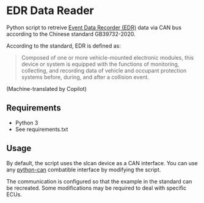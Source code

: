 # EDR Data Reader
Python script to retreive [Event Data Recorder (EDR)](https://en.wikipedia.org/wiki/Event_data_recorder) data via CAN bus according to the Chinese standard GB39732-2020.

According to the standard, EDR is defined as:

> Composed of one or more vehicle-mounted electronic modules, this device or system is equipped with the functions of monitoring, collecting, and recording data of vehicle and occupant protection systems before, during, and after a collision event.

(Machine-translated by Copilot)

## Requirements
- Python 3
- See requirements.txt

## Usage
By default, the script uses the slcan device as a CAN interface.
You can use any [python-can](https://github.com/hardbyte/python-can) combatible interface by modifying the script.

The communication is configured so that the example in the standard can be recreated.
Some modifications may be required to deal with specific ECUs.

